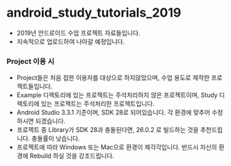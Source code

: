 # android_study_tutorials_2019
- 2019년 안드로이드 수업 프로젝트 자료들입니다.
- 지속적으로 업로드하여 나아갈 예정입니다.

### Project 이용 시
- Project들은 처음 접한 이용자를 대상으로 하지않았으며, 수업 용도로 제작한 프로젝트들입니다.
- Example 디렉토리에 있는 프로젝트는 주석처리하지 않은 프로젝트이며, Study 디렉토리에 있는 프로젝트는 주석처리한 프로젝트입니다.
- Android Studio 3.3.1 기준이며, SDK 28로 되어있습니다. 각 환경에 맞추어 수정하시면 되겠습니다.
- 프로젝트 중 Library가 SDK 28과 충돌된다면, 26.0.2 로 빌드하는 것을 추천드립니다. 충돌률이 낮습니다.
- 프로젝트에 따라 Windows 또는 Mac으로 환경이 제각각입니다. 반드시 자신의 환경에 Rebuild 하실 것을 강조드립니다.
